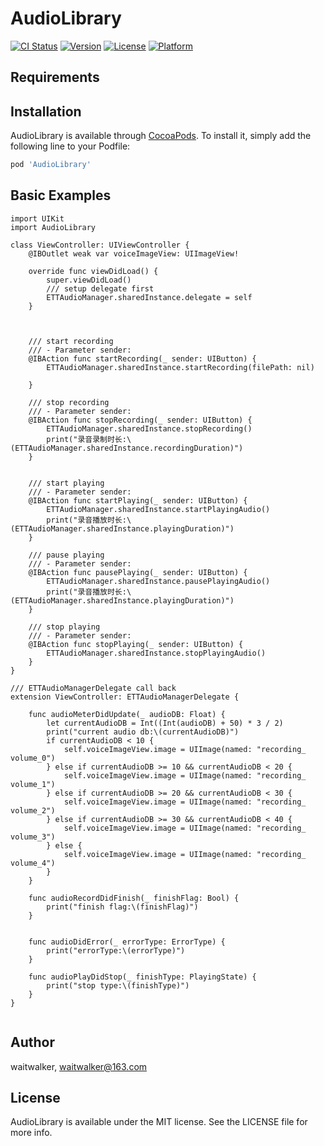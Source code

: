 # AudioLibrary

[![CI Status](https://img.shields.io/travis/waitwalker/AudioLibrary.svg?style=flat)](https://travis-ci.org/waitwalker/AudioLibrary)
[![Version](https://img.shields.io/cocoapods/v/AudioLibrary.svg?style=flat)](https://cocoapods.org/pods/AudioLibrary)
[![License](https://img.shields.io/cocoapods/l/AudioLibrary.svg?style=flat)](https://cocoapods.org/pods/AudioLibrary)
[![Platform](https://img.shields.io/cocoapods/p/AudioLibrary.svg?style=flat)](https://cocoapods.org/pods/AudioLibrary)


## Requirements

## Installation

AudioLibrary is available through [CocoaPods](https://cocoapods.org). To install
it, simply add the following line to your Podfile:

```ruby
pod 'AudioLibrary'
```

## Basic Examples
```
import UIKit
import AudioLibrary

class ViewController: UIViewController {
    @IBOutlet weak var voiceImageView: UIImageView!
    
    override func viewDidLoad() {
        super.viewDidLoad()
        /// setup delegate first
        ETTAudioManager.sharedInstance.delegate = self
    }
    
    
    
    /// start recording
    /// - Parameter sender:
    @IBAction func startRecording(_ sender: UIButton) {
        ETTAudioManager.sharedInstance.startRecording(filePath: nil)
        
    }
    
    /// stop recording
    /// - Parameter sender:
    @IBAction func stopRecording(_ sender: UIButton) {
        ETTAudioManager.sharedInstance.stopRecording()
        print("录音录制时长:\(ETTAudioManager.sharedInstance.recordingDuration)")
    }
    
    
    /// start playing
    /// - Parameter sender:
    @IBAction func startPlaying(_ sender: UIButton) {
        ETTAudioManager.sharedInstance.startPlayingAudio()
        print("录音播放时长:\(ETTAudioManager.sharedInstance.playingDuration)")
    }
    
    /// pause playing
    /// - Parameter sender:
    @IBAction func pausePlaying(_ sender: UIButton) {
        ETTAudioManager.sharedInstance.pausePlayingAudio()
        print("录音播放时长:\(ETTAudioManager.sharedInstance.playingDuration)")
    }
    
    /// stop playing
    /// - Parameter sender:
    @IBAction func stopPlaying(_ sender: UIButton) {
        ETTAudioManager.sharedInstance.stopPlayingAudio()
    }
}

/// ETTAudioManagerDelegate call back
extension ViewController: ETTAudioManagerDelegate {
    
    func audioMeterDidUpdate(_ audioDB: Float) {
        let currentAudioDB = Int((Int(audioDB) + 50) * 3 / 2)
        print("current audio db:\(currentAudioDB)")
        if currentAudioDB < 10 {
            self.voiceImageView.image = UIImage(named: "recording_ volume_0")
        } else if currentAudioDB >= 10 && currentAudioDB < 20 {
            self.voiceImageView.image = UIImage(named: "recording_ volume_1")
        } else if currentAudioDB >= 20 && currentAudioDB < 30 {
            self.voiceImageView.image = UIImage(named: "recording_ volume_2")
        } else if currentAudioDB >= 30 && currentAudioDB < 40 {
            self.voiceImageView.image = UIImage(named: "recording_ volume_3")
        } else {
            self.voiceImageView.image = UIImage(named: "recording_ volume_4")
        }
    }
    
    func audioRecordDidFinish(_ finishFlag: Bool) {
        print("finish flag:\(finishFlag)")
    }
    
    
    func audioDidError(_ errorType: ErrorType) {
        print("errorType:\(errorType)")
    }
    
    func audioPlayDidStop(_ finishType: PlayingState) {
        print("stop type:\(finishType)")
    }
}


```

## Author

waitwalker, waitwalker@163.com

## License

AudioLibrary is available under the MIT license. See the LICENSE file for more info.
